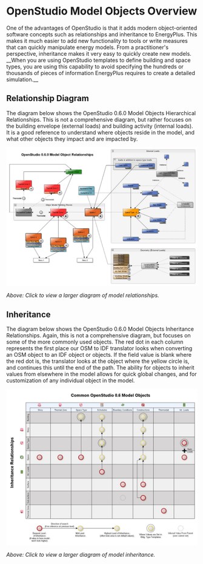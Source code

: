 <h1>OpenStudio Model Objects Overview</h1>
One of the advantages of OpenStudio is that it adds modern object-oriented software concepts such as relationships and inheritance to EnergyPlus. This makes it much easier to add new functionality to tools or write measures that can quickly manipulate energy models. From a practitioner's perspective, inheritance makes it very easy to quickly create new models. __When you are using OpenStudio templates to define building and space types, you are using this capability to avoid specifying the hundreds or thousands of pieces of information EnergyPlus requires to create a detailed simulation.__

## Relationship Diagram
The diagram below shows the OpenStudio 0.6.0 Model Objects Hierarchical Relationships. This is not a comprehensive diagram, but rather focuses on the building envelope (external loads) and building activity (internal loads). It is a good reference to understand where objects reside in the model, and what other objects they impact and are impacted by.

[![Model Object Relationships](img/model/model_object_relationships.jpg "Click to view")](img/model/model_object_relationships.jpg)

*Above: Click to view a larger diagram of model relationships.*

## Inheritance
The diagram below shows the OpenStudio 0.6.0 Model Objects Inheritance Relationships. Again, this is not a comprehensive diagram, but focuses on some of the more commonly used objects. The red dot in each column represents the first place our OSM to IDF translator looks when converting an OSM object to an IDF object or objects. If the field value is blank where the red dot is, the translator looks at the object where the yellow circle is, and continues this until the end of the path. The ability for objects to inherit values from elsewhere in the model allows for quick global changes, and for customization of any individual object in the model.

[![OpenStudio Inheritance](img/model/openstudio_inheritance.jpg "Click to view")](img/model/openstudio_inheritance.jpg)

*Above: Click to view a larger diagram of model inheritance.*

